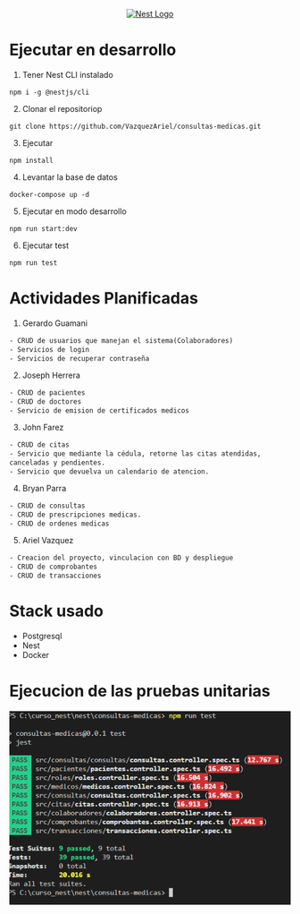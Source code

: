<p align="center">
  <a href="http://nestjs.com/" target="blank"><img src="https://nestjs.com/img/logo-small.svg" width="200" alt="Nest Logo" /></a>
</p>

# Ejecutar en desarrollo

1. Tener Nest CLI instalado
```
npm i -g @nestjs/cli
```

2. Clonar el repositoriop
```
git clone https://github.com/VazquezAriel/consultas-medicas.git
```

3. Ejecutar
```
npm install
```

4. Levantar la base de datos
```
docker-compose up -d
```

5. Ejecutar en modo desarrollo
```
npm run start:dev
```
6. Ejecutar test
```
npm run test
```

# Actividades Planificadas

1. Gerardo Guamani
 ```
- CRUD de usuarios que manejan el sistema(Colaboradores)
- Servicios de login
- Servicios de recuperar contraseña
```

2. Joseph Herrera
```
- CRUD de pacientes
- CRUD de doctores
- Servicio de emision de certificados medicos
```

3. John Farez
```
- CRUD de citas
- Servicio que mediante la cédula, retorne las citas atendidas, canceladas y pendientes.
- Servicio que devuelva un calendario de atencion.
```

4. Bryan Parra
```
- CRUD de consultas
- CRUD de prescripciones medicas.
- CRUD de ordenes medicas
```

5. Ariel Vazquez
```
- Creacion del proyecto, vinculacion con BD y despliegue
- CRUD de comprobantes
- CRUD de transacciones
```


# Stack usado
* Postgresql
* Nest
* Docker

# Ejecucion de las pruebas unitarias

<p align="left">
  <img src="src/assets/test.PNG" width="600" alt="Nest Logo" />
</p>

